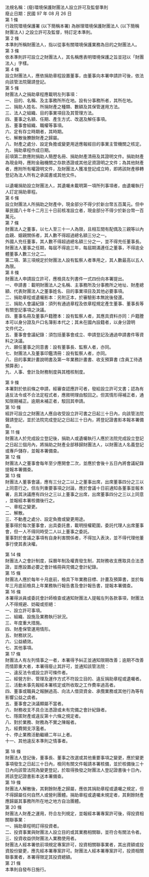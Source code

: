 法規名稱：(廢)環境保護財團法人設立許可及監督準則  
廢止日期：民國 97 年 08 月 26 日  
第 1 條  
行政院環境保護署 (以下簡稱本署) 為辦理環境保護財團法人 (以下簡稱  
財團法人) 之設立許可及監督，特訂定本準則。  
第 2 條  
本準則所稱財團法人，指以從事有關環境保護業務為目的之財團法人。  
第 3 條  
依本準則許可設立之財團法人，其名稱應表明環境保護之旨並冠以「財團  
法人」字樣。  
第 4 條  
設立財團法人，應依捐助章程設置董事，由董事向本署申請許可後，依法  
向該管法院聲請登記。  
第 5 條  
財團法人之捐助章程應載明左列事項：  
一、目的、名稱、及主事務所所在地。設有分事務所者，其所在地。  
二、捐助人姓名、所捐財產之種類、數額及其保管運用方法。  
三、法人之組織、目的事業項目及其管理方法。  
四、董事之名額、任期、產生方式、改選及解任事項。  
五、董事會組織、職權等事項。  
六、定有存立時期者，其時期。  
七、解散後賸餘財產之歸屬。  
八、財產之處分、設定負擔或變更用途應報經目的事業主管機關之核定。  
九、捐助章程作成日期。  
前項第二款應附捐助人簡歷名冊、捐助財產清冊及其證明文件。捐助財產  
為現金時，應附金融機關之存款憑證或其他足資證明之文件；為其他財產  
者，應附所有權證明文件，及財團法人獲准登記成立時，即將該財產移轉  
登記為法人所有之承諾書或其他文件。  


以遺囑捐助設立財團法人，其遺囑未載明第一項所列事項者，由遺囑執行  
人訂定捐助章程。  
第 6 條  
設立財團法人所捐助之財產中，現金部分不得少於新台幣五百萬元。但中  
華民國八十年十二月三十日前核准設立者，現金部分不得少於新台幣一百  
萬元。  
第 7 條  
財團法人之董事，以七人至三十一人為限，且相互間有配偶及三親等以內  
血親、姻親關係者，其人數不得超過總名額三分之一。  
外國人充任董事，其人數不得超過總名額三分之一，並不得充任董事長。  
財團法人董事之任期，每屆不得逾三年，每屆期滿連任之董事，不得逾全  
體董事人數三分之二。  
第二項、第三項規定於財團法人設有監察人者準用之，其人數最高以五人  
為限。  
第 8 條  
財團法人申請設立許可，應檢具左列書件一式四份向本署提出。  
一、申請書：載明財團法人之名稱、主事務所及分事務所之地址、財產總  
額、代表財團法人之董事姓名、目的事業項目及其他必要事項。  
二、捐助章程或遺囑影本：另附正本，於審驗影本無訛後發還。  
三、捐助人會議紀錄：須列有通過章程及依章程規定產生董事、董事長等  
有關登記事項之決議。  
四、董事名冊及董事戶籍謄本：設有監察人者，其應具資料亦同：戶籍謄  
本可以身分證及戶口名簿影本代之；其未在國內設籍者，以身分證明  
文件代之。  
五、董事會會議紀錄：須包括董事會成立、申請登記及通過申請書件等資  
料之決議。  
六、願任董事之同意書：設有董事長、監察人者，亦同。  
七、財團法人及董事印鑑清冊：設有監察人者，亦同。  
八、目的事業計畫說明書及第一年業務計畫書、收支預算書 (含員工待遇  
預算表) 。  
九、人事、會計及財務制度與其稽核制度。  


第 9 條  
本署對於依前條之申請，經審查認應許可者，發給設立許可文書；認為有  
違反法令或不合法定程式者，應敘明理由駁回之。但其情形得補正者，通  
知限期補正。逾期未補正者，駁回其申請。  
第 10 條  
經許可設立之財團法人應自收受設立許可書之日起三十日內，向該管法院  
聲請登記，並於法院完成登記之日起三十日內，將登記證書影本報本署備  
查。  
第 11 條  
財團法人於完成設立登記後，捐助人或遺囑執行人應於法院完成設立登記  
之日起三個月內，將捐助之財產全部移歸財團法人，以財團法人名義登記  
或專戶儲存，並報本署備查。  
第 12 條  
財團法人之董事會每年至少應開會二次，並應於會後十五日內將會議紀錄  
提報本署備查。  
第 13 條  
財團法人董事會議，應有三分之二以上之董事出席，出席董事四分之三以  
上同意行之。但左列重要事項之討論，應於會議十日前通知各董事並報本  
署，且其決議應有四分之三以上董事之出席，出席董事四分之三以上同意  
，並報經本署核備後行之。  
一、章程之變更。  
二、解散。  
三、不動產之處分、設定負擔或變更用途。  
董事得於每次董事會，出具委託書，載明授權範圍，委託代理人出席董事  
會，但一人不得同時受二人以上董事之委託。  
董事對於會議之事項有自身利害關係者，不得加入表決，並不得代理他董  
事行使其表決權。  


第 14 條  
財團法人之會計制度，採曆年制及權責發生制，其財務收支應取具合法憑  
證，並應設置必要之會計帳冊與完備之會計紀錄。  
第 15 條  
財團法人應於每年十月底前，檢具下年業務目標、計畫及預算書，並於每  
年三月底前檢具上年業務執行報告書及會計報告書，提報本署備查。  
第 16 條  
本署得派員或委託會計師檢查或通知財團法人提報左列各款事項，財團法  
人不得規避、妨礙或拒絕：  
一、設立許可事項。  
二、組織、設施及業務執行狀況。  
三、年度重大措施。  
四、財產保管運用情形。  
五、財務狀況。  
六、公益績效。  
七、其他事項。  
第 17 條  
財團法人有左列情事之一者，本署得予糾正並通知限期改善；逾期不改善  
而情節重大者，本署得廢止其許可，並通知該管法院：  
一、違反法令或設立許可條件者。  
二、經營方針、管理及運作方式不符設立目的、違反捐助章程或遺囑者。  
三、活動未事先報經本署核定或所收取之工作費率過高者。  
四、董事或職員之報酬過高、向法人借貸資金、承攬業務或其他行為等有  
影響公益之虞者。  
五、董事會之決議顯屬不當者。  
六、財務收支不具合法憑證或未有完備之會計紀錄者。  
七、隱匿財產或違反第十六條之規定者。  
八、對於業務、財務為不實之陳報者。  
九、經費開支浮濫者。  
十、停止業務活動繼續二年以上者。  
十一、其他違反本準則之情事者。  


第 18 條  
財團法人登記後，董事長、董事之改選或其他重要事項之變更，應於變更  
事項發生之日起三十日內，檢同有關文件報請本署核備，並於核備後三十  
日內向該管法院為變更登記，於取得換發之財團法人登記證書後十日內，  
將該登記證書影本送本署備查。  
第 19 條  
財團法人解散後，其剩餘財產之歸屬，應依其捐助章程或遺囑之規定，但  
不得歸屬任何自然人或營利團體。捐助章程或遺囑未規定者，其剩餘財產  
應歸屬其事務所所在地之地方自治團體。  
第 20 條  
財團法人財產之運用，符合左列規定，並報經本署專案許可後，得投資相  
關聯事業：  
一、捐助章程明訂得投資者。  
二、投資事業與財團法人設立目的或其業務相關聯，並符合有關法令者。  
三、投資收益供財團法人業務使用者。  
財團法人經本署依前項規定專案許可，投資相關聯事業者，其出資額或投  
資股份變更，應先經本署專案許可。財團法人經本署專案許可，投資相關  
聯事業者，本署得限定其投資總額。  
第 21 條  
本準則自發布日施行。  


